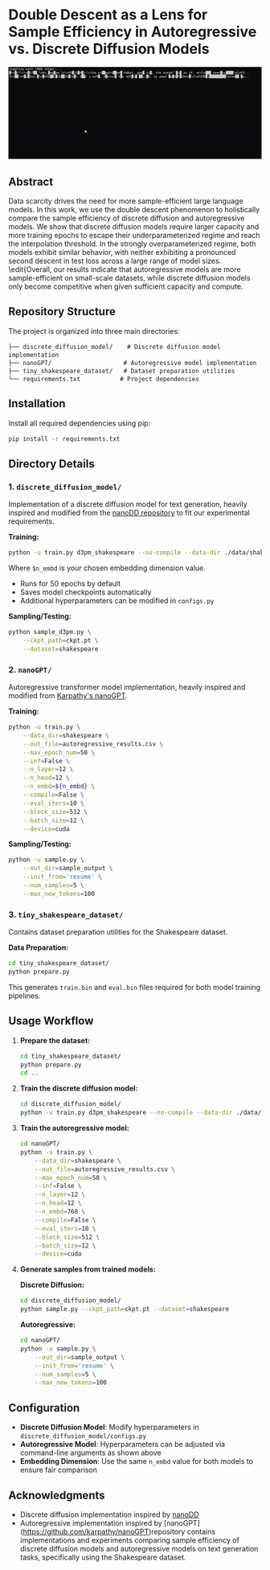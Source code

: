 # Double Descent as a Lens for Sample Efficiency in Autoregressive vs. Discrete Diffusion Models
![Inference of masked discrete diffusion model on Shakespeare data](discrete_diffusion_model/demo_dd.gif)

## Abstract

Data scarcity drives the need for more sample-efficient large language models. In this work, we use the double descent phenomenon to holistically compare the sample efficiency of discrete diffusion and autoregressive models. We show that discrete diffusion models require larger capacity and more training epochs to escape their underparameterized regime and reach the interpolation threshold. In the strongly overparameterized regime, both models exhibit similar behavior, with neither exhibiting a pronounced second descent in test loss across a large range of model sizes. \edit{Overall, our results indicate that autoregressive models are more sample-efficient on small-scale datasets, while discrete diffusion models only become competitive when given sufficient capacity and compute.

## Repository Structure

The project is organized into three main directories:

```
├── discrete_diffusion_model/    # Discrete diffusion model implementation
├── nanoGPT/                    # Autoregressive model implementation  
├── tiny_shakespeare_dataset/   # Dataset preparation utilities
└── requirements.txt           # Project dependencies
```

## Installation

Install all required dependencies using pip:

```bash
pip install -r requirements.txt
```

## Directory Details

### 1. `discrete_diffusion_model/`

Implementation of a discrete diffusion model for text generation, heavily inspired and modified from the [nanoDD repository](https://github.com/flukeskywalker/nanoDD) to fit our experimental requirements.

**Training:**
```bash
python -u train.py d3pm_shakespeare --no-compile --data-dir ./data/shakespeare --embed-dim $n_embd
```

Where `$n_embd` is your chosen embedding dimension value.

- Runs for 50 epochs by default
- Saves model checkpoints automatically
- Additional hyperparameters can be modified in `configs.py`

**Sampling/Testing:**
```bash
python sample_d3pm.py \
    --ckpt_path=ckpt.pt \
    --dataset=shakespeare
```

### 2. `nanoGPT/`

Autoregressive transformer model implementation, heavily inspired and modified from [Karpathy's nanoGPT](https://github.com/karpathy/nanoGPT).

**Training:**
```bash
python -u train.py \
    --data_dir=shakespeare \
    --out_file=autoregressive_results.csv \
    --max_epoch_num=50 \
    --inf=False \
    --n_layer=12 \
    --n_head=12 \
    --n_embd=${n_embd} \
    --compile=False \
    --eval_iters=10 \
    --block_size=512 \
    --batch_size=12 \
    --device=cuda
```

**Sampling/Testing:**
```bash
python -u sample.py \
    --out_dir=sample_output \
    --init_from='resume' \
    --num_samples=5 \
    --max_new_tokens=100
```

### 3. `tiny_shakespeare_dataset/`

Contains dataset preparation utilities for the Shakespeare dataset.

**Data Preparation:**
```bash
cd tiny_shakespeare_dataset/
python prepare.py
```

This generates `train.bin` and `eval.bin` files required for both model training pipelines.

## Usage Workflow

1. **Prepare the dataset:**
   ```bash
   cd tiny_shakespeare_dataset/
   python prepare.py
   cd ..
   ```

2. **Train the discrete diffusion model:**
   ```bash
   cd discrete_diffusion_model/
   python -u train.py d3pm_shakespeare --no-compile --data-dir ./data/shakespeare --embed-dim 768
   ```

3. **Train the autoregressive model:**
   ```bash
   cd nanoGPT/
   python -u train.py \
       --data_dir=shakespeare \
       --out_file=autoregressive_results.csv \
       --max_epoch_num=50 \
       --inf=False \
       --n_layer=12 \
       --n_head=12 \
       --n_embd=768 \
       --compile=False \
       --eval_iters=10 \
       --block_size=512 \
       --batch_size=12 \
       --device=cuda
   ```

4. **Generate samples from trained models:**
   
   **Discrete Diffusion:**
   ```bash
   cd discrete_diffusion_model/
   python sample.py --ckpt_path=ckpt.pt --dataset=shakespeare
   ```
   
   **Autoregressive:**
   ```bash
   cd nanoGPT/
   python -u sample.py \
       --out_dir=sample_output \
       --init_from='resume' \
       --num_samples=5 \
       --max_new_tokens=100
   ```

## Configuration

- **Discrete Diffusion Model**: Modify hyperparameters in `discrete_diffusion_model/configs.py`
- **Autoregressive Model**: Hyperparameters can be adjusted via command-line arguments as shown above
- **Embedding Dimension**: Use the same `n_embd` value for both models to ensure fair comparison


## Acknowledgments

- Discrete diffusion implementation inspired by [nanoDD](https://github.com/flukeskywalker/nanoDD)
- Autoregressive implementation inspired by [nanoGPT] (https://github.com/karpathy/nanoGPT)repository contains implementations and experiments comparing sample efficiency of discrete diffusion models and autoregressive models on text generation tasks, specifically using the Shakespeare dataset.
